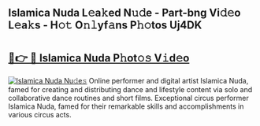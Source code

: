 ## Islamica Nuda L𝚎a𝚔ed N𝚞𝚍e - Part-bng Vi𝚍𝚎o L𝚎a𝚔s - H𝚘𝚝 O𝚗𝚕yf𝚊ns P𝚑𝚘tos Uj4DK

# <h2><a href="http://kfbppin.oniu.top/?m=Islamica+Nuda">🔗👉 🔴 Islamica Nuda P𝚑ot𝚘𝚜 V𝚒d𝚎o</a></h2>

[![Islamica Nuda Nu𝚍e𝚜](https://i.imgur.com/0qMVB7G.gif)](http://kfbppin.oniu.top/?m=Islamica+Nuda)
Online performer and digital artist Islamica Nuda, famed for creating and distributing dance and lifestyle content via solo and collaborative dance routines and short films. Exceptional circus performer Islamica Nuda, famed for their remarkable skills and accomplishments in various circus acts.  
